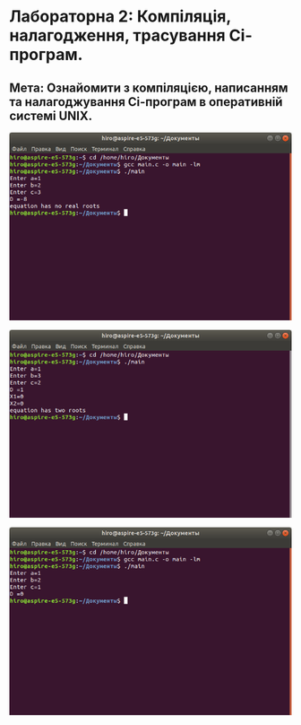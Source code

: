 # Лабораторна 2: Компіляція, налагодження, трасування Сі-програм.

## Мета: Ознайомити з компіляцією, написанням та нала­годжування Сі-програм в оперативній системі UNIX.

![lab2](1.png)

![lab2](2.png)

![lab2](3.png)
